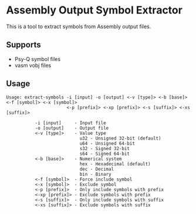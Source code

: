 # Assembly Output Symbol Extractor

This is a tool to extract symbols from Assembly output files.

## Supports

* Psy-Q symbol files
* vasm vobj files

## Usage

    Usage: extract-symbols -i [input] -o [output] <-v [type]> <-b [base]> <-f [symbol]> <-x [symbol]>
                           <-p [prefix]> <-xp [prefix]> <-s [suffix]> <-xs [suffix]>
    
               -i [input]     - Input file
               -o [output]    - Output file
               <-v [type]>    - Value type
                                u32 - Unsigned 32-bit (default)
                                u64 - Unsigned 64-bit
                                s32 - Signed 32-bit
                                s64 - Signed 64-bit
               <-b [base]>    - Numerical system
                                hex - Hexadecimal (default)
                                dec - Decimal
                                bin - Binary
               <-f [symbol]>  - Force include symbol
               <-x [symbol]>  - Exclude symbol
               <-p [prefix]>  - Only include symbols with prefix
               <-xp [prefix]> - Exclude symbols with prefix
               <-s [suffix]>  - Only include symbols with suffix
               <-xs [suffix]> - Exclude symbols with suffix
